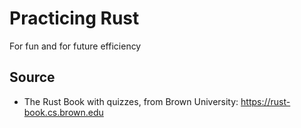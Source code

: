 # Practicing Rust
For fun and for future efficiency

## Source
- The Rust Book with quizzes, from Brown University: https://rust-book.cs.brown.edu
